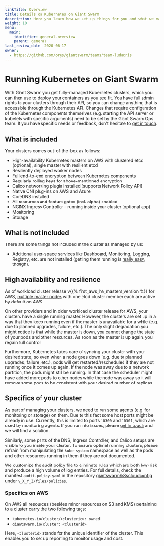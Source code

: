 ```yaml
---
linkTitle: Overview
title: Details on Kubernetes on Giant Swarm
description: Here you learn how we set up things for you and what we manage, so you don't have to.
weight: 10
menu:
  main:
    identifier: general-overview
    parent: general
last_review_date: 2020-06-17
owner:
  - https://github.com/orgs/giantswarm/teams/team-ludacris
---
```


# Running Kubernetes on Giant Swarm

With Giant Swarm you get fully-managed Kubernetes clusters, which you can then use to deploy your containers as you see fit. You have full admin rights to your clusters through their API, so you can change anything that is accessible through the Kubernetes API. Changes that require configuration of the Kubernetes components themselves (e.g. starting the API server or kubelets with specific arguments) need to be set by the Giant Swarm Ops team. If you have specific needs or feedback, don't hesitate to [get in touch](mailto:support@giantswarm.io).

## What is included

Your clusters comes out-of-the-box as follows:

- High-availability Kubernetes masters on AWS with clustered etcd (optional), single master with resilient etcd
- Resiliently deployed worker nodes
- Full end-to-end encryption between Kubernetes components
- Regularly rolling keys for above-mentioned encryption
- Calico networking plugin installed (supports Network Policy API)
- Native CNI plug-ins on AWS and Azure
- CoreDNS installed
- All resources and feature gates (incl. alpha) enabled
- NGINX Ingress Controller - running inside your cluster (optional app)
- Monitoring
- Storage

## What is not included

There are some things not included in the cluster as managed by us:

- Additional user-space services like Dashboard, Monitoring, Logging, Registry, etc. are not installed (getting them running is [really easy](/guides/), though).

## High availability and resilience

As of workload cluster release v{{% first_aws_ha_masters_version %}} for AWS, [multiple master nodes](/basics/ha-masters/) with one
etcd cluster member each are active by default on AWS.

On other providers and in older workload cluster release for AWS, your clusters have a single running master. However, the clusters are set up in a way that they keep running even if the master is unavailable for a while (e.g. due to planned upgrades, failure, etc.). The only slight degradation you might notice is that while the master is down, you cannot change the state of your pods and other resources. As soon as the master is up again, you regain full control.

Furthermore, Kubernetes takes care of syncing your cluster with your desired state, so even when a node goes down (e.g. due to planned upgrades, failure, etc.), pods will get restarted/rescheduled if they are not running once it comes up again. If the node was away due to a network partition, the pods might still be running. In that case the scheduler might have added more pods to other nodes while the node was away so it will remove some pods to be consistent with your desired number of replicas.

## Specifics of your cluster

As part of managing your clusters, we need to run some agents (e.g. for monitoring or storage) on them. Due to this fact some host ports might be already in use. Currently, this is limited to ports `10300` and `10301`, which are used by monitoring agents. If you run into issues, please [get in touch](mailto:support@giantswarm.io) and we will find a solution.

Similarly, some parts of the DNS, Ingress Controller, and Calico setups are visible to you inside your cluster. To ensure optimal running clusters, please refrain from manipulating the `kube-system` namespace as well as the pods and other resources running in them if they are not documented.

We customize the audit policy file to eliminate rules which are both low-risk and produce a high volume of log entries. For full details, check the manifest `audit-policy.yaml` in the repository [giantswarm/k8scloudconfig](https://github.com/giantswarm/k8scloudconfig) under `v_X_Y_Z/files/policies`.

### Specifics on AWS

On AWS all resources (besides minor resources on S3 and KMS) pertaining to a cluster carry the two following tags:

- `kubernetes.io/cluster/<clusterid>: owned`
- `giantswarm.io/cluster: <clusterid>`

Here, `<clusterid>` stands for the unique identifier of the cluster. This enables you to set up reporting to monitor usage and cost.
